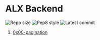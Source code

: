# ALX Backend

![Repo size](https://img.shields.io/github/repo-size/samwelnyandoro/alx-backend)
![Pep8 style](https://img.shields.io/badge/PEP8-style%20guide-purple?style=round-square)
![Latest commit](https://img.shields.io/github/last-commitsamwelnyandoro/alx-backend/master?style=round-square)

1. [0x00-pagination](./0x00-pagination/)
